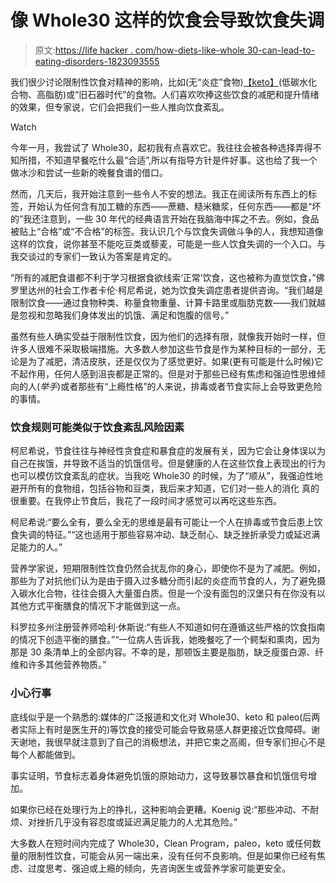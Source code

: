 # 像 Whole30 这样的饮食会导致饮食失调

> 原文:[https://life hacker . com/how-diets-like-whole 30-can-lead-to-eating-disorders-1823093555](https://lifehacker.com/how-diets-like-whole30-can-lead-to-eating-disorders-1823093555)

我们很少讨论限制性饮食对精神的影响，比如(无“炎症”食物)[【keto】](https://vitals.lifehacker.com/what-you-should-know-before-trying-a-ketogenic-diet-1820361430)(低碳水化合物、高脂肪)或“旧石器时代”的食物。人们喜欢吹捧这些饮食的减肥和提升情绪的效果，但专家说，它们会把我们一些人推向饮食紊乱。

Watch

今年一月，我尝试了 Whole30，起初我有点喜欢它。我往往会被各种选择弄得不知所措，不知道早餐吃什么最“合适”,所以有指导方针是件好事。这也给了我一个做冰沙和尝试一些新的晚餐食谱的借口。

然而，几天后，我开始注意到一些令人不安的想法。我正在阅读所有东西上的标签，开始认为任何含有加工糖的东西——蔗糖、糙米糖浆，任何东西——都是“坏的”我还注意到，一些 30 年代的经典语言开始在我脑海中挥之不去。例如，食品被贴上“合格”或“不合格”的标签。我认识几个与饮食失调做斗争的人，我想知道像这样的饮食，说你甚至不能吃豆类或藜麦，可能是一些人饮食失调的一个入口。与我交谈过的专家们一致认为答案是肯定的。

“所有的减肥食谱都不利于学习根据食欲线索‘正常’饮食，这也被称为直觉饮食，”佛罗里达州的社会工作者卡伦·柯尼希说，她为饮食失调症患者提供咨询。“我们越是限制饮食——通过食物种类、称量食物重量、计算卡路里或脂肪克数——我们就越是忽视和忽略我们身体发出的饥饿、满足和饱腹的信号。”

虽然有些人确实受益于限制性饮食，因为他们的选择有限，就像我开始时一样，但许多人很难不采取极端措施。大多数人参加这些节食是作为某种目标的一部分，无论是为了减肥，清洁皮肤，还是仅仅为了感觉更好。如果(更有可能是什么时候)它不起作用，任何人感到沮丧都是正常的。但是对于那些已经有焦虑和强迫性思维倾向的人(*举手*)或者那些有“上瘾性格”的人来说，排毒或者节食实际上会导致更危险的事情。

### 饮食规则可能类似于饮食紊乱风险因素

柯尼希说，节食往往与神经性贪食症和暴食症的发展有关，因为它会让身体误以为自己在挨饿，并导致不适当的饥饿信号。但是健康的人在这些饮食上表现出的行为也可以模仿饮食紊乱的症状。当我吃 Whole30 的时候，为了“顺从”，我强迫性地避开所有的食物组，包括谷物和豆类，我后来才知道，它们对一些人的消化 真的很重要。在我停止节食后，我花了一段时间才感觉可以再吃这些东西。

柯尼希说:“要么全有，要么全无的思维是最有可能让一个人在排毒或节食后患上饮食失调的特征。”“这也适用于那些容易冲动、缺乏耐心、缺乏挫折承受力或延迟满足能力的人。”

营养学家说，短期限制性饮食仍然会扰乱你的身心，即使你不是为了减肥。例如，那些为了对抗他们认为是由于摄入过多糖分而引起的炎症而节食的人，为了避免摄入碳水化合物，往往会摄入大量蛋白质。但是一个没有面包的汉堡只有在你没有以其他方式平衡膳食的情况下才能做到这一点。

科罗拉多州注册营养师哈利·休斯说:“有些人不知道如何在遵循这些严格的饮食指南的情况下创造平衡的膳食。”“一位病人告诉我，她晚餐吃了一个鳄梨和熏肉，因为那是 30 条清单上的全部内容。不幸的是，那顿饭主要是脂肪，缺乏瘦蛋白源、纤维和许多其他营养物质。”

### 小心行事

底线似乎是一个熟悉的:媒体的广泛报道和文化对 Whole30、keto 和 paleo(后两者实际上有时是医生开的)等饮食的接受可能会导致易感人群更接近饮食障碍。谢天谢地，我很早就注意到了自己的消极想法，并把它束之高阁，但专家们担心不是每个人都能做到。

事实证明，节食标志着身体避免饥饿的原始动力，这导致暴饮暴食和饥饿信号增加。

如果你已经在处理行为上的挣扎，这种影响会更糟。Koenig 说:“那些冲动、不耐烦、对挫折几乎没有容忍度或延迟满足能力的人尤其危险。”

大多数人在短时间内完成了 Whole30，Clean Program，paleo，keto 或任何数量的限制性饮食，可能会从另一端出来，没有任何不良影响。但是如果你已经有焦虑、过度思考、强迫或上瘾的倾向，先咨询医生或营养学家可能更安全。
